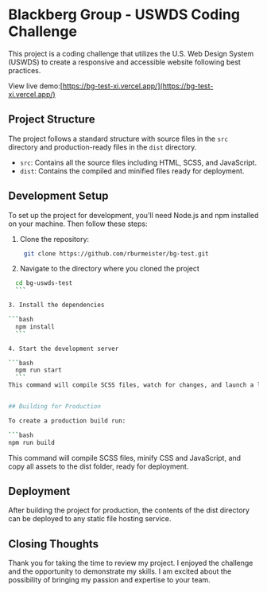 # Blackberg Group - USWDS Coding Challenge

This project is a coding challenge that utilizes the U.S. Web Design System (USWDS) to create a responsive and accessible website following best practices.

View live demo:[https://bg-test-xi.vercel.app/](https://bg-test-xi.vercel.app/)

## Project Structure

The project follows a standard structure with source files in the `src` directory and production-ready files in the `dist` directory.

- `src`: Contains all the source files including HTML, SCSS, and JavaScript.
- `dist`: Contains the compiled and minified files ready for deployment.

## Development Setup

To set up the project for development, you'll need Node.js and npm installed on your machine. Then follow these steps:

1. Clone the repository:

   ```bash
    git clone https://github.com/rburmeister/bg-test.git
    ```

2. Navigate to the directory where you cloned the project

  ```bash
    cd bg-uswds-test
    ```

3. Install the dependencies 

  ```bash
    npm install
    ```

4. Start the development server

  ```bash
    npm run start
    ```
This command will compile SCSS files, watch for changes, and launch a local server with live reloading. Once the server is running, head to [http://localhost:3000/](http://localhost:3000/)


## Building for Production

To create a production build run:

 ```bash
 npm run build
 ```

This command will compile SCSS files, minify CSS and JavaScript, and copy all assets to the dist folder, ready for deployment.

## Deployment

After building the project for production, the contents of the dist directory can be deployed to any static file hosting service.

## Closing Thoughts

Thank you for taking the time to review my project. I enjoyed the challenge and the opportunity to demonstrate my skills. I am excited about the possibility of bringing my passion and expertise to your team.

